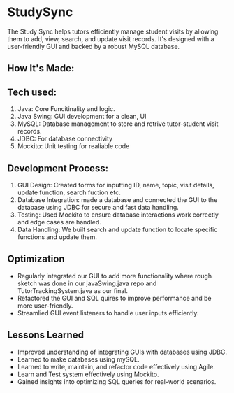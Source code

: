 # StudySync

The Study Sync helps tutors efficiently manage student visits by allowing them to add, view, search, and update visit records. It's designed with a user-friendly GUI and backed by a robust MySQL database. 

## How It's Made:

## Tech used: 
1) Java: Core Funcitinality and logic.
2) Java Swing: GUI development for a clean, UI
3) MySQL: Database management to store and retrive tutor-student visit records.
4) JDBC: For database connectivity
5) Mockito: Unit testing for realiable code

## Development Process:
1) GUI Design: Created forms for inputting ID, name, topic, visit details, update function, search fuction etc.
2) Database Integration: made a database and connected the GUI to the database using JDBC for secure and fast data handling.
3) Testing: Used Mockito to ensure database interactions work correctly and edge cases are handled.
4) Data Handling: We built search and update function to locate specific functions and update them.

## Optimization

- Regularly integrated our GUI to add more functionality where rough sketch was done in our javaSwing.java repo and TutorTrackingSystem.java as our final.
- Refactored the GUI and SQL quires to improve performance and be more user-friendly.
- Streamlied GUI event listeners to handle user inputs efficiently.

## Lessons Learned

- Improved understanding of integrating GUIs with databases using JDBC.
- Learned to make databases using mySQL.
- Learned to write, maintain, and refactor code effectively using Agile.
- Learn and Test system effectively using Mockito.
- Gained insights into optimizing SQL queries for real-world scenarios.






